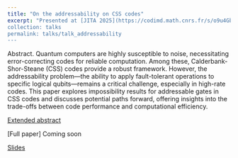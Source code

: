 ```yaml
---
title: "On the addressability on CSS codes"
excerpt: "Presented at [JITA 2025](https://codimd.math.cnrs.fr/s/o9u4GbSBt#)
collection: talks
permalink: talks/talk_addressability
---
```


Abstract.
Quantum computers are highly susceptible to noise, necessitating error-correcting codes for reliable computation. Among these, Calderbank-Shor-Steane (CSS) codes provide a robust framework. However, the addressability problem—the ability to apply fault-tolerant operations to specific logical qubits—remains a critical challenge, especially in high-rate codes. This paper explores impossibility results for addressable gates in CSS codes and discusses potential paths forward, offering insights into the trade-offs between code performance and computational efficiency.


[Extended abstract](/files/addressability_5_pages_abstract.pdf)

[Full paper] Coming soon

[Slides](files/slides_short_addressability.pdf)
